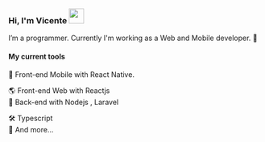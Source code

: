 ### Hi, I'm Vicente <img src="https://media.giphy.com/media/hvRJCLFzcasrR4ia7z/giphy.gif" width="30" >

I’m a programmer. Currently I'm working as a Web and Mobile developer. 🚀

#### My current tools 
📲 Front-end Mobile with React Native.

🌎 Front-end Web with Reactjs  
📡 Back-end with Nodejs , Laravel

🛠️ Typescript  
🧰 And more...  
